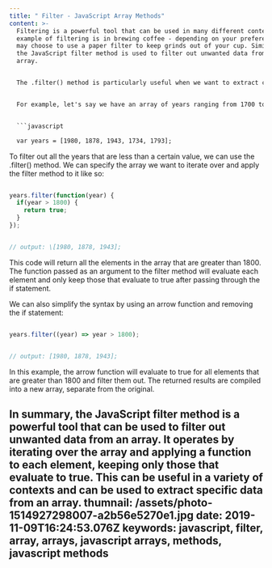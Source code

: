 ```yaml
---
title: " Filter - JavaScript Array Methods"
content: >-
  Filtering is a powerful tool that can be used in many different contexts. One
  example of filtering is in brewing coffee - depending on your preferences, you
  may choose to use a paper filter to keep grinds out of your cup. Similarly,
  the JavaScript filter method is used to filter out unwanted data from an
  array.


  The .filter() method is particularly useful when we want to extract certain elements from an array and ignore the rest. It operates by iterating over the array and applying a function to each element. Elements that do not return a positive value are removed, while those that do are kept.


  For example, let's say we have an array of years ranging from 1700 to 2000:


  ```javascript

  var years = [1980, 1878, 1943, 1734, 1793];

  ```


  To filter out all the years that are less than a certain value, we can use the .filter() method. We can specify the array we want to iterate over and apply the filter method to it like so:


  ```javascript

  years.filter(function(year) { 
    if(year > 1800) {
      return true; 
    } 
  });


  // output: \[1980, 1878, 1943];

  ```


  This code will return all the elements in the array that are greater than 1800. The function passed as an argument to the filter method will evaluate each element and only keep those that evaluate to true after passing through the if statement.


  We can also simplify the syntax by using an arrow function and removing the if statement:


  ```javascript

  years.filter((year) => year > 1800);


  // output: [1980, 1878, 1943];

  ```


  In this example, the arrow function will evaluate to true for all elements that are greater than 1800 and filter them out. The returned results are compiled into a new array, separate from the original.


  In summary, the JavaScript filter method is a powerful tool that can be used to filter out unwanted data from an array. It operates by iterating over the array and applying a function to each element, keeping only those that evaluate to true. This can be useful in a variety of contexts and can be used to extract specific data from an array.
thumnail: /assets/photo-1514927298007-a2b56e5270e1.jpg
date: 2019-11-09T16:24:53.076Z
keywords: javascript, filter, array, arrays, javascript arrays, methods,
  javascript methods
---
```

